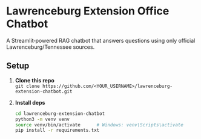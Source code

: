 # Lawrenceburg Extension Office Chatbot

A Streamlit‑powered RAG chatbot that answers questions using only official Lawrenceburg/Tennessee sources.

## Setup

1. **Clone this repo**  
   `git clone https://github.com/<YOUR_USERNAME>/lawrenceburg-extension-chatbot.git`

2. **Install deps**  
   ```bash
   cd lawrenceburg-extension-chatbot
   python3 -m venv venv
   source venv/bin/activate      # Windows: venv\Scripts\activate
   pip install -r requirements.txt
